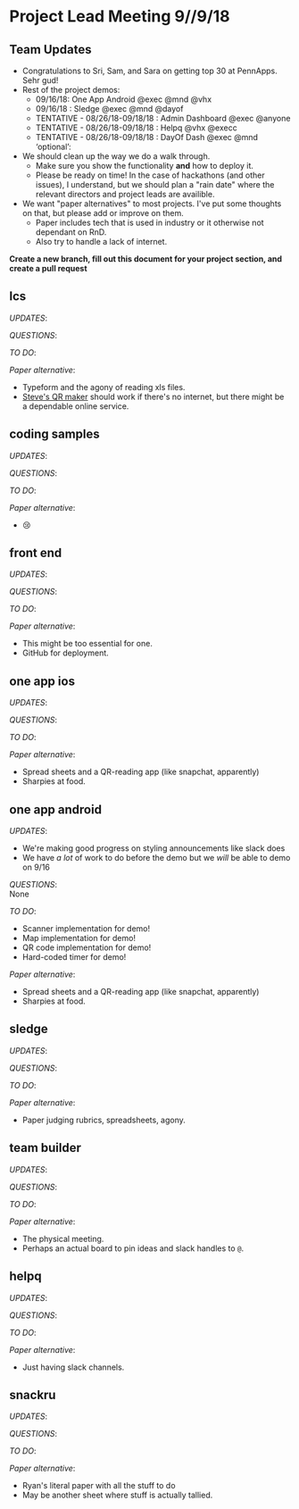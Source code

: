 # Project Lead Meeting 9//9/18
## Team Updates

 - Congratulations to Sri, Sam, and Sara on getting top 30 at PennApps. Sehr gud!
 - Rest of the project demos:
    - 09/16/18: One App Android @exec @mnd @vhx
    - 09/16/18 : Sledge @exec @mnd @dayof
    - TENTATIVE - 08/26/18-09/18/18 : Admin Dashboard @exec @anyone
    - TENTATIVE - 08/26/18-09/18/18 : Helpq @vhx @execc
    - TENTATIVE - 08/26/18-09/18/18 : DayOf Dash @exec @mnd  ‘optional’: 
 - We should clean up the way we do a walk through.
    - Make sure you show the functionality **and** how to deploy it.
    - Please be ready on time! In the case of hackathons (and other issues), I understand, but we should plan
      a "rain date" where the relevant directors and project leads are availible.
 - We want "paper alternatives" to most projects. I've put some thoughts on that, but please add
   or improve on them.
    - Paper includes tech that is used in industry or it otherwise not dependant on RnD.
    - Also try to handle a lack of internet.

**Create a new branch, fill out this document for your project section, and create a pull request**

## lcs

_UPDATES_:

_QUESTIONS_:

_TO DO_:

_Paper alternative_:
 - Typeform and the agony of reading xls files.
 - [Steve's QR maker](https://github.com/HackRU/lcs/blob/master/qr_script.py) should work if there's no internet,
   but there might be a dependable online service.

## coding samples

_UPDATES_:

_QUESTIONS_:

_TO DO_:

_Paper alternative_:
 - :cry:

## front end

_UPDATES_:

_QUESTIONS_:

_TO DO_:

_Paper alternative_:
 - This might be too essential for one.
 - GitHub for deployment.

## one app ios

_UPDATES_:

_QUESTIONS_:

_TO DO_:

_Paper alternative_:
 - Spread sheets and a QR-reading app (like snapchat, apparently)
 - Sharpies at food.

## one app android

_UPDATES_:  
* We're making good progress on styling announcements like slack does
* We have *a lot* of work to do before the demo but we *will* be able to demo on 9/16

_QUESTIONS_:  
None

_TO DO_:  
* Scanner implementation for demo!
* Map implementation for demo!
* QR code implementation for demo!
* Hard-coded timer for demo!

_Paper alternative_:
 - Spread sheets and a QR-reading app (like snapchat, apparently)
 - Sharpies at food.

## sledge

_UPDATES_:

_QUESTIONS_:

_TO DO_:

_Paper alternative_:
 - Paper judging rubrics, spreadsheets, agony.

## team builder

_UPDATES_:

_QUESTIONS_:

_TO DO_:

_Paper alternative_:
 - The physical meeting.
 - Perhaps an actual board to pin ideas and slack handles to `@`.

## helpq

_UPDATES_:

_QUESTIONS_:

_TO DO_:

_Paper alternative_:
 - Just having slack channels.

## snackru

_UPDATES_:

_QUESTIONS_:

_TO DO_:

_Paper alternative_:
 - Ryan's literal paper with all the stuff to do
 - May be another sheet where stuff is actually tallied.
